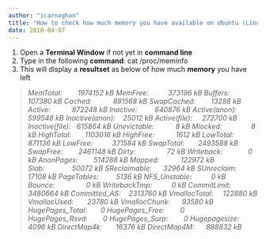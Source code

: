 ```yaml
---
author: "icarnaghan"
title: "How to check how much memory you have available on Ubuntu (Linux)"
date: 2018-04-07
---
```


1. Open a **Terminal Window** if not yet in **command line**
2. Type in the following **command**: cat /proc/meminfo
3. This will display a **resultset** as below of how much **memory** you have left

> _MemTotal:        1974152 kB MemFree:          373196 kB Buffers:          107380 kB Cached:           881568 kB SwapCached:        13288 kB Active:           872248 kB Inactive:         640876 kB Active(anon):     599548 kB Inactive(anon):    25012 kB Active(file):     272700 kB Inactive(file):   615864 kB Unevictable:           8 kB Mlocked:               8 kB HighTotal:       1103016 kB HighFree:           1612 kB LowTotal:         871136 kB LowFree:          371584 kB SwapTotal:       2493588 kB SwapFree:        2461148 kB Dirty:                72 kB Writeback:             0 kB AnonPages:        514288 kB Mapped:           122972 kB Slab:              50072 kB SReclaimable:      32964 kB SUnreclaim:        17108 kB PageTables:         5136 kB NFS\_Unstable:          0 kB Bounce:                0 kB WritebackTmp:          0 kB CommitLimit:     3480664 kB Committed\_AS:    2313760 kB VmallocTotal:     122880 kB VmallocUsed:       23780 kB VmallocChunk:      93580 kB HugePages\_Total:       0 HugePages\_Free:        0 HugePages\_Rsvd:        0 HugePages\_Surp:        0 Hugepagesize:       4096 kB DirectMap4k:       16376 kB DirectMap4M:      888832 kB_

